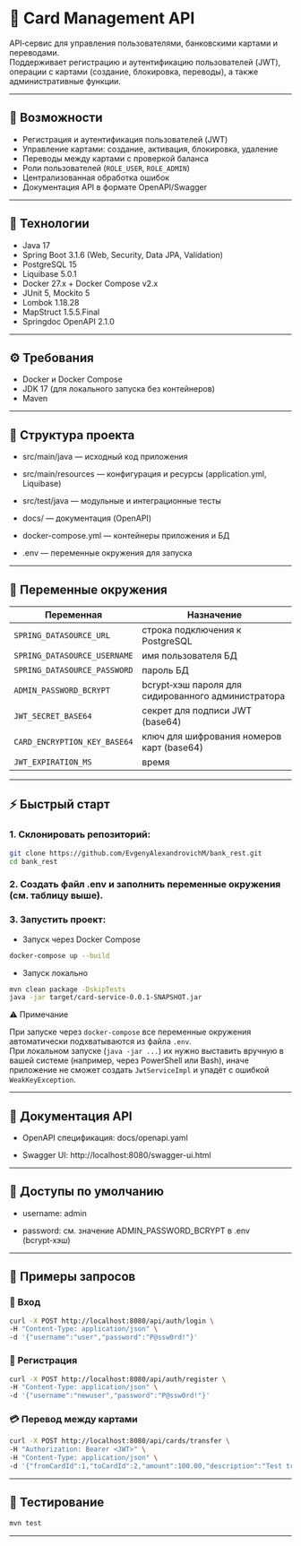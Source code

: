 # 📘 Card Management API

API‑сервис для управления пользователями, банковскими картами и переводами.  
Поддерживает регистрацию и аутентификацию пользователей (JWT), операции с картами (создание, блокировка, переводы), а также административные функции.

---

## 🚀 Возможности
- Регистрация и аутентификация пользователей (JWT)
- Управление картами: создание, активация, блокировка, удаление
- Переводы между картами с проверкой баланса
- Роли пользователей (`ROLE_USER`, `ROLE_ADMIN`)
- Централизованная обработка ошибок
- Документация API в формате OpenAPI/Swagger

---

## 📂 Технологии
- Java 17
- Spring Boot 3.1.6 (Web, Security, Data JPA, Validation)
- PostgreSQL 15
- Liquibase 5.0.1
- Docker 27.x + Docker Compose v2.x
- JUnit 5, Mockito 5
- Lombok 1.18.28
- MapStruct 1.5.5.Final
- Springdoc OpenAPI 2.1.0

---

## ⚙️ Требования
- Docker и Docker Compose
- JDK 17 (для локального запуска без контейнеров)
- Maven

---

## 📂 Структура проекта
- src/main/java — исходный код приложения

- src/main/resources — конфигурация и ресурсы (application.yml, Liquibase)

- src/test/java — модульные и интеграционные тесты

- docs/ — документация (OpenAPI)

- docker-compose.yml — контейнеры приложения и БД

- .env — переменные окружения для запуска
- ---

## 🔑 Переменные окружения

| Переменная                  | Назначение                                          |
|------------------------------|----------------------------------------------------|
| `SPRING_DATASOURCE_URL`      | строка подключения к PostgreSQL                    |
| `SPRING_DATASOURCE_USERNAME` | имя пользователя БД                                |
| `SPRING_DATASOURCE_PASSWORD` | пароль БД                                          |
| `ADMIN_PASSWORD_BCRYPT`      | bcrypt‑хэш пароля для сидированного администратора |
| `JWT_SECRET_BASE64`          | секрет для подписи JWT (base64)                    |
| `CARD_ENCRYPTION_KEY_BASE64` | ключ для шифрования номеров карт (base64)          |
| `JWT_EXPIRATION_MS`          | время

---

## ⚡ Быстрый старт
### 1. Склонировать репозиторий:
```bash
git clone https://github.com/EvgenyAlexandrovichM/bank_rest.git
cd bank_rest
```

### 2. Создать файл .env и заполнить переменные окружения (см. таблицу выше).

### 3. Запустить проект:

- Запуск через Docker Compose
```bash
docker-compose up --build
```

- Запуск локально
```bash
mvn clean package -DskipTests
java -jar target/card-service-0.0.1-SNAPSHOT.jar
```

⚠️ Примечание

При запуске через `docker-compose` все переменные окружения автоматически подхватываются из файла `.env`.  
При локальном запуске (`java -jar ...`) их нужно выставить вручную в вашей системе (например, через PowerShell или Bash), иначе приложение не сможет создать `JwtServiceImpl` и упадёт с ошибкой `WeakKeyException`.

---

## 📑 Документация API

- OpenAPI спецификация: docs/openapi.yaml

- Swagger UI: http://localhost:8080/swagger-ui.html

---

## 👤 Доступы по умолчанию
- username: admin

- password: см. значение ADMIN_PASSWORD_BCRYPT в .env (bcrypt‑хэш)

---
## 📌 Примеры запросов

### 🔐 Вход

```bash
curl -X POST http://localhost:8080/api/auth/login \
-H "Content-Type: application/json" \
-d '{"username":"user","password":"P@ssw0rd!"}'
```

### 📝 Регистрация

```bash
curl -X POST http://localhost:8080/api/auth/register \
-H "Content-Type: application/json" \
-d '{"username":"newuser","password":"P@ssw0rd!"}'
```

### 💳 Перевод между картами

```bash
curl -X POST http://localhost:8080/api/cards/transfer \
-H "Authorization: Bearer <JWT>" \
-H "Content-Type: application/json" \
-d '{"fromCardId":1,"toCardId":2,"amount":100.00,"description":"Test transfer"}'
```

---

## 🧪 Тестирование
```bash
mvn test
```
---


